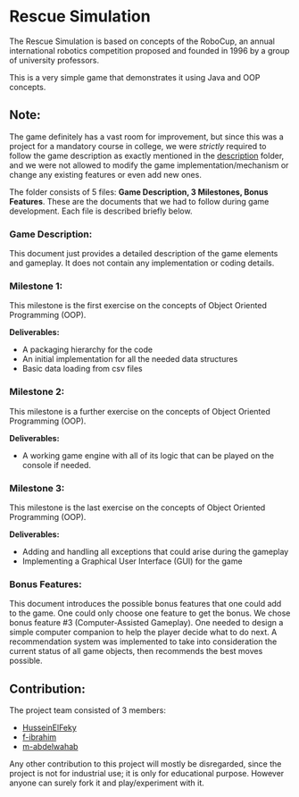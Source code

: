 # Rescue Simulation

The Rescue Simulation is based on concepts of the RoboCup, an annual international robotics competition proposed and founded in 1996 by a group of university professors.

This is a very simple game that demonstrates it using Java and OOP concepts.

## Note:

The game definitely has a vast room for improvement, but since this was a project for a mandatory course in college, we were *strictly* required to follow the game description as exactly mentioned in the [description](https://github.com/HusseinElFeky/RescueSimulation/tree/master/description) folder, and we were not allowed to modify the game implementation/mechanism or change any existing features or even add new ones.

The folder consists of 5 files: **Game Description, 3 Milestones, Bonus Features**. These are the documents that we had to follow during game development. Each file is described briefly below.

### Game Description:

This document just provides a detailed description of the game elements and gameplay. It does not contain any implementation or coding details.

### Milestone 1:

This milestone is the first exercise on the concepts of Object Oriented Programming (OOP).

**Deliverables:**

- A packaging hierarchy for the code
- An initial implementation for all the needed data structures
- Basic data loading from csv files

### Milestone 2:

This milestone is a further exercise on the concepts of Object Oriented Programming (OOP).

**Deliverables:**

- A working game engine with all of its logic that can be played on the console if needed.

### Milestone 3:

This milestone is the last exercise on the concepts of Object Oriented Programming (OOP).

**Deliverables:**

- Adding and handling all exceptions that could arise during the gameplay
- Implementing a Graphical User Interface (GUI) for the game

### Bonus Features:

This document introduces the possible bonus features that one could add to the game. One could only choose one feature to get the bonus. We chose bonus feature #3 (Computer-Assisted Gameplay). One needed to design a simple computer companion to help the player decide what to do next. A recommendation system was implemented to take into consideration the current status of all game objects, then recommends the best moves possible.

## Contribution:

The project team consisted of 3 members:

- [HusseinElFeky](https://github.com/HusseinElFeky)
- [f-ibrahim](https://github.com/f-ibrahim)
- [m-abdelwahab](https://github.com/m-abdelwahab)

Any other contribution to this project will mostly be disregarded, since the project is not for industrial use; it is only for educational purpose. However anyone can surely fork it and play/experiment with it.
